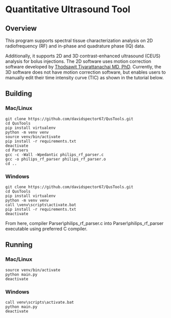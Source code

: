 # Quantitative Ultrasound Tool

## Overview

This program supports spectral tissue characterization analysis on 2D radiofrequency (RF) and in-phase and quadrature phase (IQ) data.

Additionally, it supports 2D and 3D contrast-enhanced ultrasound (CEUS) analysis for bolus injections. The 2D software uses motion correction software developed by [Thodsawit Tiyarattanachai MD, PhD](https://pubmed.ncbi.nlm.nih.gov/35970658/). Currently, the 3D software does not have motion correction software, but enables users to manually edit their time intensity curve (TIC) as shown in the tutorial below.

## Building

### Mac/Linux

```shell
git clone https://github.com/davidspector67/QusTools.git
cd QusTools
pip install virtualenv
python -m venv venv
source venv/bin/activate
pip install -r requirements.txt
deactivate
cd Parsers
gcc -c -Wall -Wpedantic philips_rf_parser.c
gcc -o philips_rf_parser philips_rf_parser.o
cd ..
```

### Windows

```shell
git clone https://github.com/davidspector67/QusTools.git
cd QusTools
pip install virtualenv
python -m venv venv
call \venv\scripts\activate.bat
pip install -r requirements.txt
deactivate
```

From here, compiler Parser\philips_rf_parser.c into Parser\philips_rf_parser executable using preferred C compiler.

## Running

### Mac/Linux

```shell
source venv/bin/activate
python main.py
deactivate
```

### Windows

```shell
call venv\scripts\activate.bat
python main.py
deactivate
```
